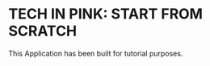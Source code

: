 TECH IN PINK: START FROM SCRATCH
================================

This Application has been built for tutorial purposes. 
